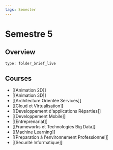 ```yaml
---
tags: Semester
---
```


# Semestre 5 
## Overview
 
```ccard
type: folder_brief_live
```
 
## Courses
* [[Animation 2D]]
* [[Animation 3D]]
* [[Architecture Orientée Services]]
* [[Cloud et Virtualisation]]
* [[Developpement d'applications Réparties]]
* [[Developpement Mobile]]
* [[Entreprenariat]]
* [[Frameworks et Technologies Big Data]]
* [[Machine Learning]]
* [[Preparation à l'environnement Professionnel]]
* [[Sécurité Informatique]]